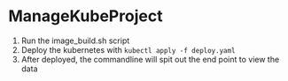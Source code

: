 # ManageKubeProject

1) Run the image_build.sh script 
2) Deploy the kubernetes with ```kubectl apply -f deploy.yaml``` 
3) After deployed, the commandline will spit out the end point to view the data